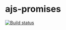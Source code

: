 # ajs-promises

[![Build status](https://ci.appveyor.com/api/projects/status/n1pg9yxtkklew2ma?svg=true)](https://ci.appveyor.com/project/Alexandr7944/ajs-promises)
